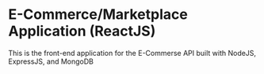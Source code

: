 # E-Commerce/Marketplace Application (ReactJS)

This is the front-end application for the E-Commerse API built with NodeJS, ExpressJS, and MongoDB